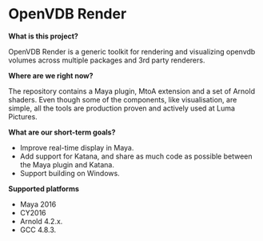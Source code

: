 # OpenVDB Render

**What is this project?**

OpenVDB Render is a generic toolkit for rendering and visualizing openvdb volumes across multiple packages and 3rd party renderers.

**Where are we right now?**

The repository contains a Maya plugin, MtoA extension and a set of Arnold shaders. Even though some of the components, like visualisation, are simple, all the tools are production proven and actively used at Luma Pictures.

**What are our short-term goals?**

-   Improve real-time display in Maya.
-   Add support for Katana, and share as much code as possible between the Maya plugin and Katana.
-   Support building on Windows.

**Supported platforms**

-   Maya 2016
-   CY2016
-   Arnold 4.2.x.
-   GCC 4.8.3.

